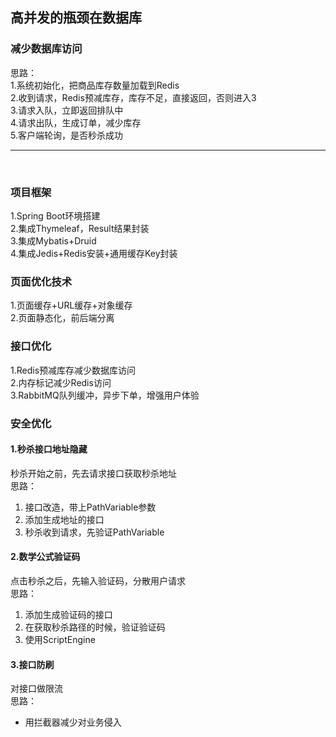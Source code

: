 ## 高并发的瓶颈在数据库
### 减少数据库访问
思路：<br>
1.系统初始化，把商品库存数量加载到Redis<br>
2.收到请求，Redis预减库存，库存不足，直接返回，否则进入3<br>
3.请求入队，立即返回排队中<br>
4.请求出队，生成订单，减少库存<br>
5.客户端轮询，是否秒杀成功
<hr>
<br>

### 项目框架
1.Spring Boot环境搭建<br>
2.集成Thymeleaf，Result结果封装<br>
3.集成Mybatis+Druid<br>
4.集成Jedis+Redis安装+通用缓存Key封装

### 页面优化技术
1.页面缓存+URL缓存+对象缓存<br>
2.页面静态化，前后端分离

### 接口优化
1.Redis预减库存减少数据库访问<br>
2.内存标记减少Redis访问<br>
3.RabbitMQ队列缓冲，异步下单，增强用户体验

### 安全优化
#### 1.秒杀接口地址隐藏
秒杀开始之前，先去请求接口获取秒杀地址<br>
思路：
1) 接口改造，带上PathVariable参数
2) 添加生成地址的接口
3) 秒杀收到请求，先验证PathVariable

#### 2.数学公式验证码
点击秒杀之后，先输入验证码，分散用户请求<br>
思路：
1) 添加生成验证码的接口
2) 在获取秒杀路径的时候，验证验证码
3) 使用ScriptEngine

#### 3.接口防刷
对接口做限流<br>
思路：
* 用拦截器减少对业务侵入
